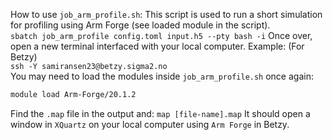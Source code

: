 How to use `job_arm_profile.sh`:
This script is used to run a short simulation for profiling using Arm Forge (see loaded module in the script).  
`sbatch job_arm_profile config.toml input.h5 --pty bash -i`
Once over, open a new terminal interfaced with your local computer. Example: (For Betzy)  
`ssh -Y samiransen23@betzy.sigma2.no`  
You may need to load the modules inside `job_arm_profile.sh` once again:
```bash
module load Arm-Forge/20.1.2
```
Find the `.map` file in the output and:
`map [file-name].map`
It should open a window in `XQuartz` on your local computer using `Arm Forge` in Betzy.


